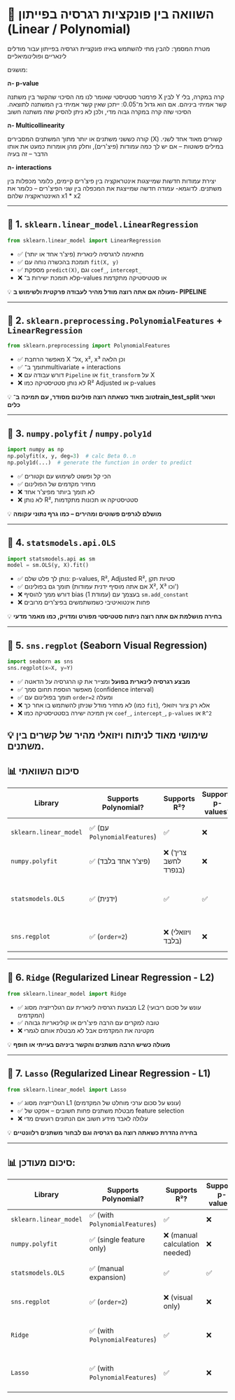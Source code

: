 # 🧠 השוואה בין פונקציות רגרסיה בפייתון (Linear / Polynomial)

מטרת המסמך: להבין מתי להשתמש באיזו פונקציית רגרסיה בפייתון עבור מודלים לינאריים ופולינומיאליים

מושגים:

**ה- p-value**
 
 פרמטר סטטיסטי שאומר לנו מה הסיכוי שהקשר בין משתנה X לבין Y קרה במקרה, בלי קשר אמיתי ביניהם. אם הוא גדול מ־0.05: ייתכן שאין קשר אמיתי בין המשתנה לתוצאה. הסיכוי שזה קרה במקרה גבוה מדי, ולכן לא ניתן להסיק שזה משתנה חשוב

**ה- Multicollinearity**

קורה כששני משתנים או יותר מתוך המשתנים המסבירים (X) קשורים מאוד אחד לשני. במילים פשוטות – אם יש לך כמה עמודות (פיצ'רים), וחלק מהן אומרות כמעט את אותו הדבר – זה בעיה

**ה- interactions**

יצירת עמודות חדשות שמייצגות אינטראקציה בין פיצ’רים קיימים, כלומר מכפלות בין משתנים. לדוגמא- עמודה חדשה שמייצגת את המכפלה בין שני הפיצ'רים – כלומר את האינטראקציה שלהם  x1 * x2



---

## 📘 1. `sklearn.linear_model.LinearRegression`

```python
from sklearn.linear_model import LinearRegression
```

- ✅ מתאימה לרגרסיה לינארית (פיצ'ר אחד או יותר)
- ✅ תומכת בהכשרה נוחה עם `fit(X, y)`
- ✅ מספקת `predict(X)`, וגם `coef_`, `intercept_`
- ❌ לא תומכת ישירות ב־p-values או סטטיסטיקה מתקדמת

💡 **מעולה אם אתה רוצה מודל מהיר לעבודה פרקטית ולשימוש ב- PIPELINE**

---

## 📘 2. `sklearn.preprocessing.PolynomialFeatures` + `LinearRegression`

```python
from sklearn.preprocessing import PolynomialFeatures
```

- ✅ מאפשר הרחבת X ל־x, x², x³ וכן הלאה
- ✅ תומך ב־multivariate + interactions
- ❌ דורש עבודה עם `Pipeline` או `fit_transform` על X
- ❌ לא נותן סטטיסטיקה כמו R² Adjusted או p-values

💡 **טוב מאוד כשאתה רוצה פולינום מסודר, עם תמיכה ב־train_test_split ושאר כלים**

---

## 📘 3. `numpy.polyfit` / `numpy.poly1d`

```python
import numpy as np
np.polyfit(x, y, deg=3)  # calc Beta 0..n
np.poly1d(...)  # generate the function in order to predict
```

- ✅ הכי קל ופשוט לשימוש עם וקטורים
- ✅ מחזיר מקדמים של הפולינום
- ❌ לא תומך ביותר מפיצ’ר אחד
- ❌ לא נותן R², סטטיסטיקה או תכונות מתקדמות

💡 **מושלם לגרפים פשוטים ומהירים – כמו גרף נתוני עקומה**

---

## 📘 4. `statsmodels.api.OLS`

```python
import statsmodels.api as sm
model = sm.OLS(y, X).fit()
```

- ✅ נותן לך פלט שלם: p-values, R², Adjusted R², סטיות תקן
- ✅ תומך גם בפולינום (אם אתה מוסיף ידנית עמודות X², X³ וכו')
- ❌ דורש ממך להוסיף bias (עמודת 1) בעצמך עם `sm.add_constant`
- ❌ פחות אינטואיטיבי כשמשתמשים בפיצ’רים מרובים

💡 **בחירה מושלמת אם אתה רוצה ניתוח סטטיסטי מפורט ומדויק, כמו מאמר מדעי**

---

## 📘 5. `sns.regplot` (Seaborn Visual Regression)

```python
import seaborn as sns
sns.regplot(x=X, y=Y)
```

- ✅ **מבצע רגרסיה לינארית בפועל** ומצייר את קו הרגרסיה על הדאטה
- ✅ מאפשר הוספת תחום סמך (confidence interval)
- ✅ תומך בפולינום עם `order=2` ומעלה
- ❌ לא מחזיר מודל שניתן להשתמש בו אחר כך (כמו `fit`), אלא רק ציור ויזואלי
- ❌ אין תמיכה ישירה בסטטיסטיקה כמו `coef_`, `intercept_`, `p-values` או `R^2`

💡 **שימושי מאוד לניתוח ויזואלי מהיר של קשרים בין משתנים**.
---

## 📊 סיכום השוואתי

| Library                  | Supports Polynomial? | Supports R²? | Supports p-values? | Best Suited For                        |
|--------------------------|----------------------|--------------|--------------------|----------------------------------------|
| `sklearn.linear_model`   | ✅ (עם `PolynomialFeatures`) | ✅ | ❌ | Machine learning ו־pipeline             |
| `numpy.polyfit`          | ✅ (פיצ’ר אחד בלבד)         | ❌ (צריך לחשב בנפרד) | ❌ | גרפים פשוטים ומהירים                  |
| `statsmodels.OLS`        | ✅ (ידנית)                  | ✅ | ✅ | ניתוח סטטיסטי מתקדם (כמו מאמרים)       |
| `sns.regplot`            | ✅ (`order=2`)               | ❌ (ויזואלי בלבד)     | ❌ | ויזואליזציה מהירה של קשרים             |
---

## 📘 6. `Ridge` (Regularized Linear Regression - L2)

```python
from sklearn.linear_model import Ridge
```

- ✅ מבצעת רגרסיה לינארית עם רגולריזציה מסוג L2 (עונש על סכום ריבועי המקדמים)
- ✅ טובה למקרים עם הרבה פיצ'רים או קולינאריות גבוהה
- ❌ מקטינה את המקדמים אבל לא מבטלת אותם לגמרי

💡 **מעולה כשיש הרבה משתנים והקשר ביניהם בעייתי או חופף**

---

## 📘 7. `Lasso` (Regularized Linear Regression - L1)

```python
from sklearn.linear_model import Lasso
```

- ✅ רגולריזציה מסוג L1 (עונש על סכום ערכי מוחלט של המקדמים)
- ✅ מבטלת משתנים פחות חשובים – אפקט של feature selection
- ❌ עלולה לאבד מידע חשוב אם הנתונים רועשים מדי

💡 **בחירה נהדרת כשאתה רוצה גם רגרסיה וגם לבחור משתנים רלוונטיים**

---

## 📊 סיכום מעודכן:

| Library                | Supports Polynomial?             | Supports R²?                    | Supports p-values? | Regularization | Best Suited For                                      |
|------------------------|----------------------------------|----------------------------------|---------------------|----------------|------------------------------------------------------|
| `sklearn.linear_model` | ✅ (with `PolynomialFeatures`)   | ✅                                | ❌                  | ❌             | ML workflows and pipelines                          |
| `numpy.polyfit`        | ✅ (single feature only)         | ❌ (manual calculation needed)   | ❌                  | ❌             | Simple and quick curve fitting                      |
| `statsmodels.OLS`      | ✅ (manual expansion)            | ✅                                | ✅                  | ❌             | Advanced statistical analysis                       |
| `sns.regplot`          | ✅ (`order=2`)                   | ❌ (visual only)                | ❌                  | ❌             | Fast visual regression and exploration              |
| `Ridge`                | ✅ (with `PolynomialFeatures`)   | ✅                                | ❌                  | ✅ (L2)        | Handles multicollinearity and improves generalization |
| `Lasso`                | ✅ (with `PolynomialFeatures`)   | ✅                                | ❌                  | ✅ (L1)        | Automatic feature selection and sparsity            |
